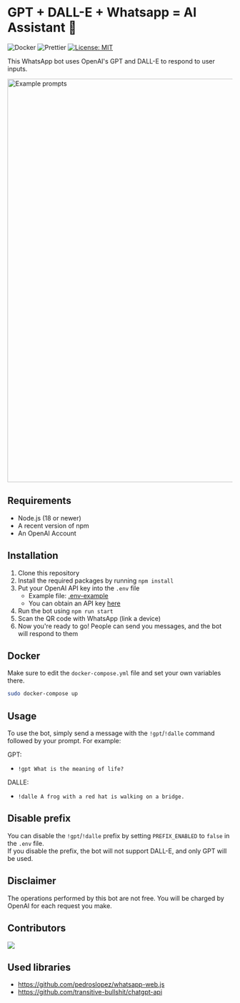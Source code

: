 # GPT + DALL-E + Whatsapp = AI Assistant 🚀
![Docker](https://github.com/askrella/whatsapp-chatgpt/actions/workflows/docker.yml/badge.svg)
![Prettier](https://github.com/askrella/whatsapp-chatgpt/actions/workflows/prettier.yml/badge.svg)
[![License: MIT](https://img.shields.io/badge/License-MIT-yellow.svg)](https://opensource.org/licenses/MIT)

This WhatsApp bot uses OpenAI's GPT and DALL-E to respond to user inputs.

<img width="904" alt="Example prompts" src="https://user-images.githubusercontent.com/6507938/219959783-96cac29a-d786-4586-a1fc-4dca827c4344.png">

## Requirements

-   Node.js (18 or newer)
-   A recent version of npm
-   An OpenAI Account

## Installation

1. Clone this repository
2. Install the required packages by running `npm install`
3. Put your OpenAI API key into the `.env` file
   - Example file: [.env-example](https://github.com/askrella/whatsapp-chatgpt/blob/master/.env-example)
   - You can obtain an API key [here](https://platform.openai.com/account/api-keys)
4. Run the bot using `npm run start`
5. Scan the QR code with WhatsApp (link a device)
6. Now you're ready to go! People can send you messages, and the bot will respond to them

## Docker

Make sure to edit the `docker-compose.yml` file and set your own variables there.
```sh
sudo docker-compose up
```

## Usage

To use the bot, simply send a message with the `!gpt`/`!dalle` command followed by your prompt. For example:

GPT:

-   `!gpt What is the meaning of life?`

DALLE:

-   `!dalle A frog with a red hat is walking on a bridge.`

## Disable prefix

You can disable the `!gpt`/`!dalle` prefix by setting `PREFIX_ENABLED` to `false` in the `.env` file.<br/>
If you disable the prefix, the bot will not support DALL-E, and only GPT will be used.

## Disclaimer

The operations performed by this bot are not free. You will be charged by OpenAI for each request you make.

## Contributors

<a href="https://github.com/askrella/whatsapp-chatgpt/graphs/contributors">
  <img src="https://contrib.rocks/image?repo=askrella/whatsapp-chatgpt" />
</a>

## Used libraries

-   https://github.com/pedroslopez/whatsapp-web.js
-   https://github.com/transitive-bullshit/chatgpt-api
